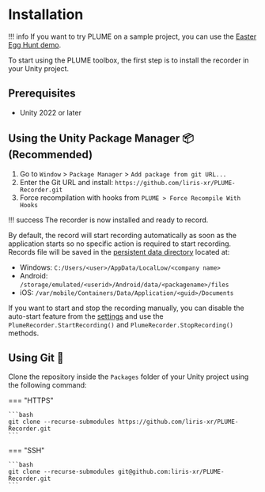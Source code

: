 # Installation

!!! info
    If you want to try PLUME on a sample project, you can use the [Easter Egg Hunt demo](https://www.github.com/liris-xr/PLUME-Demo).

To start using the PLUME toolbox, the first step is to install the recorder in your Unity project.

## Prerequisites

* Unity 2022 or later

## Using the Unity Package Manager 📦 **(Recommended)**

1. Go to `Window` > `Package Manager` > `Add package from git URL...`
2. Enter the Git URL and install: `https://github.com/liris-xr/PLUME-Recorder.git`
3. Force recompilation with hooks from `PLUME > Force Recompile With Hooks`

!!! success
    The recorder is now installed and ready to record.

By default, the record will start recording automatically as soon as the application starts so no specific action is required to start recording. Records file will be saved in the [persistent data directory](https://docs.unity3d.com/ScriptReference/Application-persistentDataPath.html) located at:

   * Windows: `C:/Users/<user>/AppData/LocalLow/<company name>`
   * Android: `/storage/emulated/<userid>/Android/data/<packagename>/files`
   * iOS: `/var/mobile/Containers/Data/Application/<guid>/Documents`

If you want to start and stop the recording manually, you can disable the auto-start feature from the [settings](./global-settings.md) and use the `PlumeRecorder.StartRecording()` and `PlumeRecorder.StopRecording()` methods.

## Using Git 🐙

Clone the repository inside the `Packages` folder of your Unity project using the following command:

=== "HTTPS"
    
    ```bash
    git clone --recurse-submodules https://github.com/liris-xr/PLUME-Recorder.git
    ```

=== "SSH"

    ```bash
    git clone --recurse-submodules git@github.com:liris-xr/PLUME-Recorder.git
    ```
